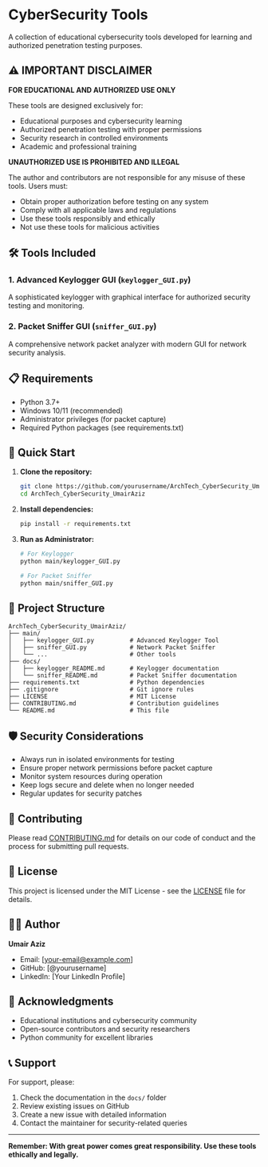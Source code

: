 # CyberSecurity Tools

A collection of educational cybersecurity tools developed for learning and authorized penetration testing purposes.

## ⚠️ IMPORTANT DISCLAIMER

**FOR EDUCATIONAL AND AUTHORIZED USE ONLY**

These tools are designed exclusively for:
- Educational purposes and cybersecurity learning
- Authorized penetration testing with proper permissions
- Security research in controlled environments
- Academic and professional training

**UNAUTHORIZED USE IS PROHIBITED AND ILLEGAL**

The author and contributors are not responsible for any misuse of these tools. Users must:
- Obtain proper authorization before testing on any system
- Comply with all applicable laws and regulations
- Use these tools responsibly and ethically
- Not use these tools for malicious activities

## 🛠️ Tools Included

### 1. Advanced Keylogger GUI (`keylogger_GUI.py`)
A sophisticated keylogger with graphical interface for authorized security testing and monitoring.

### 2. Packet Sniffer GUI (`sniffer_GUI.py`)
A comprehensive network packet analyzer with modern GUI for network security analysis.

## 📋 Requirements

- Python 3.7+
- Windows 10/11 (recommended)
- Administrator privileges (for packet capture)
- Required Python packages (see requirements.txt)

## 🚀 Quick Start

1. **Clone the repository:**
   ```bash
   git clone https://github.com/yourusername/ArchTech_CyberSecurity_UmairAziz.git
   cd ArchTech_CyberSecurity_UmairAziz
   ```

2. **Install dependencies:**
   ```bash
   pip install -r requirements.txt
   ```

3. **Run as Administrator:**
   ```bash
   # For Keylogger
   python main/keylogger_GUI.py
   
   # For Packet Sniffer
   python main/sniffer_GUI.py
   ```

## 📁 Project Structure

```
ArchTech_CyberSecurity_UmairAziz/
├── main/
│   ├── keylogger_GUI.py          # Advanced Keylogger Tool
│   ├── sniffer_GUI.py            # Network Packet Sniffer
│   └── ...                       # Other tools
├── docs/
│   ├── keylogger_README.md       # Keylogger documentation
│   └── sniffer_README.md         # Packet Sniffer documentation
├── requirements.txt              # Python dependencies
├── .gitignore                    # Git ignore rules
├── LICENSE                       # MIT License
├── CONTRIBUTING.md               # Contribution guidelines
└── README.md                     # This file
```

## 🛡️ Security Considerations

- Always run in isolated environments for testing
- Ensure proper network permissions before packet capture
- Monitor system resources during operation
- Keep logs secure and delete when no longer needed
- Regular updates for security patches

## 🤝 Contributing

Please read [CONTRIBUTING.md](CONTRIBUTING.md) for details on our code of conduct and the process for submitting pull requests.

## 📜 License

This project is licensed under the MIT License - see the [LICENSE](LICENSE) file for details.

## 👨‍💻 Author

**Umair Aziz**
- Email: [your-email@example.com]
- GitHub: [@yourusername]
- LinkedIn: [Your LinkedIn Profile]

## 🙏 Acknowledgments

- Educational institutions and cybersecurity community
- Open-source contributors and security researchers
- Python community for excellent libraries

## 📞 Support

For support, please:
1. Check the documentation in the `docs/` folder
2. Review existing issues on GitHub
3. Create a new issue with detailed information
4. Contact the maintainer for security-related queries

---

**Remember: With great power comes great responsibility. Use these tools ethically and legally.**
